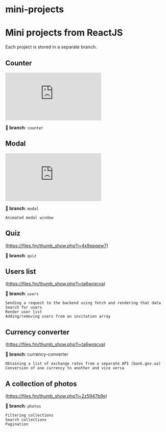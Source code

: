 # mini-projects
# Mini projects from ReactJS

Each project is stored in a separate branch.

## Counter
![1660249082356](https://files.fm/thumb_show.php?i=ks9jnukhw)

**🌿 branch**: `counter`


## Modal
![1660249082356](https://files.fm/thumb_show.php?i=ua3qy6cch)

**🌿 branch**: `modal`

    Animated modal window


## Quiz 
(https://files.fm/thumb_show.php?i=4x9ppqew7)

**🌿 branch**: `quiz`


## Users list
(https://files.fm/thumb_show.php?i=ta6wrqcva)

**🌿 branch**: `users`

    Sending a request to the backend using fetch and rendering that data    
    Search for users
    Render user list
    Adding/removing users from an invitation array

## Currency converter
(https://files.fm/thumb_show.php?i=ta6wrqcva)

**🌿 branch**: currency-converter

    Obtaining a list of exchange rates from a separate API (bank.gov.ua)
    Conversion of one currency to another and vice versa

## A collection of photos
(https://files.fm/thumb_show.php?i=2z5947b9e)

**🌿 branch**: `photos`

    Filtering collections
    Search collections
    Pagination


